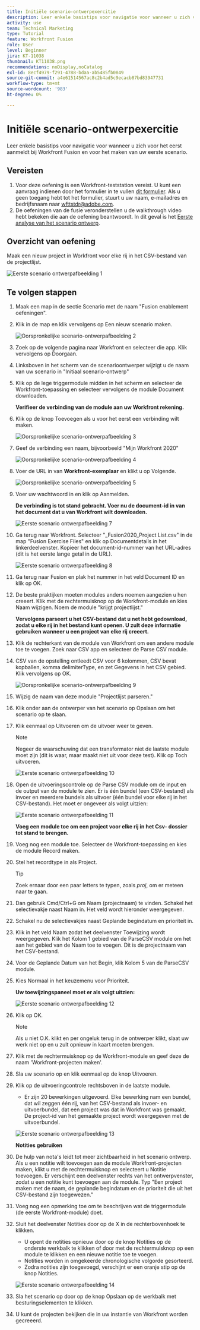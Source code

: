 ```yaml
---
title: Initiële scenario-ontwerpexercitie
description: Leer enkele basistips voor navigatie voor wanneer u zich voor het eerst aanmeldt bij Workfront Fusion en voor het maken van uw eerste scenario.
activity: use
team: Technical Marketing
type: Tutorial
feature: Workfront Fusion
role: User
level: Beginner
jira: KT-11038
thumbnail: KT11038.png
recommendations: noDisplay,noCatalog
exl-id: 8ecf4979-f291-4788-bdaa-ab5485fb0849
source-git-commit: a4e61514567ac8c2b4ad5c9ecacb87bd83947731
workflow-type: tm+mt
source-wordcount: '983'
ht-degree: 0%

---
```


# Initiële scenario-ontwerpexercitie

Leer enkele basistips voor navigatie voor wanneer u zich voor het eerst aanmeldt bij Workfront Fusion en voor het maken van uw eerste scenario.

## Vereisten

1. Voor deze oefening is een Workfront-teststation vereist. U kunt een aanvraag indienen door het formulier in te vullen [dit formulier](https://forms.office.com/r/f1J8HRGrNY). Als u geen toegang hebt tot het formulier, stuurt u uw naam, e-mailadres en bedrijfsnaam naar wfttstdr@adobe.com.
1. De oefeningen van de fusie veronderstellen u de walkthrough video hebt bekeken die aan de oefening beantwoordt. In dit geval is het [Eerste analyse van het scenario ontwerp](https://experienceleague.adobe.com/docs/workfront-learn/tutorials-workfront/fusion/understand-the-basics/initial-scenario-design-walkthrough.html?lang=en).


## Overzicht van oefening

Maak een nieuw project in Workfront voor elke rij in het CSV-bestand van de projectlijst.

![Eerste scenario ontwerpafbeelding 1](../12-exercises/assets/initial-scenario-design-1.png)

## Te volgen stappen

1. Maak een map in de sectie Scenario met de naam &quot;Fusion enablement oefeningen&quot;.
1. Klik in de map en klik vervolgens op Een nieuw scenario maken.

   ![Oorspronkelijke scenario-ontwerpafbeelding 2](../12-exercises/assets/initial-scenario-design-2.png)

1. Zoek op de volgende pagina naar Workfront en selecteer die app. Klik vervolgens op Doorgaan.
1. Linksboven in het scherm van de scenarioontwerper wijzigt u de naam van uw scenario in &quot;Initiaal scenario-ontwerp&quot;
1. Klik op de lege triggermodule midden in het scherm en selecteer de Workfront-toepassing en selecteer vervolgens de module Document downloaden.

   **Verifieer de verbinding van de module aan uw Workfront rekening.**

1. Klik op de knop Toevoegen als u voor het eerst een verbinding wilt maken.

   ![Oorspronkelijke scenario-ontwerpafbeelding 3](../12-exercises/assets/initial-scenario-design-3.png)

1. Geef de verbinding een naam, bijvoorbeeld &quot;Mijn Workfront 2020&quot;

   ![Oorspronkelijke scenario-ontwerpafbeelding 4](../12-exercises/assets/initial-scenario-design-4.png)

1. Voer de URL in van **Workfront-exemplaar** en klikt u op Volgende.

   ![Oorspronkelijke scenario-ontwerpafbeelding 5](../12-exercises/assets/initial-scenario-design-5.png)

1. Voer uw wachtwoord in en klik op Aanmelden.

   **De verbinding is tot stand gebracht. Voer nu de document-id in van het document dat u van Workfront wilt downloaden.**

   ![Eerste scenario ontwerpafbeelding 7](../12-exercises/assets/initial-scenario-design-7.png)

1. Ga terug naar Workfront. Selecteer &quot;_Fusion2020_Project List.csv&quot; in de map &quot;Fusion Exercise Files&quot; en klik op Documentdetails in het linkerdeelvenster. Kopieer het document-id-nummer van het URL-adres (dit is het eerste lange getal in de URL).

   ![Eerste scenario ontwerpafbeelding 8](../12-exercises/assets/initial-scenario-design-8.png)

1. Ga terug naar Fusion en plak het nummer in het veld Document ID en klik op OK.
1. De beste praktijken moeten modules anders noemen aangezien u hen creeert. Klik met de rechtermuisknop op de Workfront-module en kies Naam wijzigen. Noem de module &quot;krijgt projectlijst.&quot;

   **Vervolgens parseert u het CSV-bestand dat u net hebt gedownload, zodat u elke rij in het bestand kunt openen. U zult deze informatie gebruiken wanneer u een project van elke rij creeert.**

1. Klik de rechterkant van de module van Workfront om een andere module toe te voegen. Zoek naar CSV app en selecteer de Parse CSV module.
1. CSV van de opstelling ontleedt CSV voor 6 kolommen, CSV bevat kopballen, komma delimiterType, en zet Gegevens in het CSV gebied. Klik vervolgens op OK.

   ![Oorspronkelijke scenario-ontwerpafbeelding 9](../12-exercises/assets/initial-scenario-design-9.png)

1. Wijzig de naam van deze module &quot;Projectlijst parseren.&quot;
1. Klik onder aan de ontwerper van het scenario op Opslaan om het scenario op te slaan.
1. Klik eenmaal op Uitvoeren om de uitvoer weer te geven.

   >[!NOTE]
   >
   >Negeer de waarschuwing dat een transformator niet de laatste module moet zijn (dit is waar, maar maakt niet uit voor deze test). Klik op Toch uitvoeren.

   ![Eerste scenario ontwerpafbeelding 10](../12-exercises/assets/initial-scenario-design-10.png)

1. Open de uitvoeringscontrole op de Parse CSV module om de input en de output van de module te zien. Er is één bundel (een CSV-bestand) als invoer en meerdere bundels als uitvoer (één bundel voor elke rij in het CSV-bestand). Het moet er ongeveer als volgt uitzien:

   ![Eerste scenario ontwerpafbeelding 11](../12-exercises/assets/initial-scenario-design-11.png)

   **Voeg een module toe om een project voor elke rij in het Csv- dossier tot stand te brengen.**

1. Voeg nog een module toe. Selecteer de Workfront-toepassing en kies de module Record maken.
1. Stel het recordtype in als Project.

   >[!TIP]
   >
   >Zoek ernaar door een paar letters te typen, zoals *proj*, om er meteen naar te gaan.

1. Dan gebruik Cmd/Ctrl+G om Naam (projectnaam) te vinden. Schakel het selectievakje naast Naam in. Het veld wordt hieronder weergegeven.
1. Schakel nu de selectievakjes naast Geplande begindatum en prioriteit in.
1. Klik in het veld Naam zodat het deelvenster Toewijzing wordt weergegeven. Klik het Kolom 1 gebied van de ParseCSV module om het aan het gebied van de Naam toe te voegen. Dit is de projectnaam van het CSV-bestand.
1. Voor de Geplande Datum van het Begin, klik Kolom 5 van de ParseCSV module.
1. Kies Normaal in het keuzemenu voor Prioriteit.

   **Uw toewijzingspaneel moet er als volgt uitzien:**

   ![Eerste scenario ontwerpafbeelding 12](../12-exercises/assets/initial-scenario-design-12.png)

1. Klik op OK.

   >[!NOTE]
   >
   >Als u niet O.K. klikt en per ongeluk terug in de ontwerper klikt, slaat uw werk niet op en u zult opnieuw in kaart moeten brengen.

1. Klik met de rechtermuisknop op de Workfront-module en geef deze de naam &#39;Workfront-projecten maken&#39;.
1. Sla uw scenario op en klik eenmaal op de knop Uitvoeren.
1. Klik op de uitvoeringcontrole rechtsboven in de laatste module.

   + Er zijn 20 bewerkingen uitgevoerd. Elke bewerking nam een bundel, dat wil zeggen één rij, van het CSV-bestand als invoer- en uitvoerbundel, dat een project was dat in Workfront was gemaakt. De project-id van het gemaakte project wordt weergegeven met de uitvoerbundel.

   ![Eerste scenario ontwerpafbeelding 13](../12-exercises/assets/initial-scenario-design-13.png)

   **Notities gebruiken**

1. De hulp van nota&#39;s leidt tot meer zichtbaarheid in het scenario ontwerp. Als u een notitie wilt toevoegen aan de module Workfront-projecten maken, klikt u met de rechtermuisknop en selecteert u Notitie toevoegen. Er verschijnt een deelvenster rechts van het ontwerpvenster, zodat u een notitie kunt toevoegen aan de module. Typ &quot;Een project maken met de naam, de geplande begindatum en de prioriteit die uit het CSV-bestand zijn toegewezen.&quot;
1. Voeg nog een opmerking toe om te beschrijven wat de triggermodule (de eerste Workfront-module) doet.
1. Sluit het deelvenster Notities door op de X in de rechterbovenhoek te klikken.

   + U opent de notities opnieuw door op de knop Notities op de onderste werkbalk te klikken of door met de rechtermuisknop op een module te klikken en een nieuwe notitie toe te voegen.
   + Notities worden in omgekeerde chronologische volgorde gesorteerd.
   + Zodra notities zijn toegevoegd, verschijnt er een oranje stip op de knop Notities.

   ![Eerste scenario ontwerpafbeelding 14](../12-exercises/assets/initial-scenario-design-14.png)

1. Sla het scenario op door op de knop Opslaan op de werkbalk met besturingselementen te klikken.
1. U kunt de projecten bekijken die in uw instantie van Workfront worden gecreeerd.
